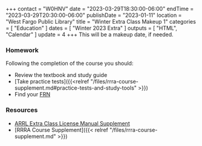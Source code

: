 +++
contact = "W0HNV"
date = "2023-03-29T18:30:00-06:00"
endTime = "2023-03-29T20:30:00-06:00"
publishDate = "2023-01-11"
location = "West Fargo Public Library"
title = "Winter Extra Class Makeup 1"
categories = [ "Education" ]
dates = [ "Winter 2023 Extra" ]
outputs = [ "HTML", "Calendar" ]
update = 4
+++
This will be a makeup date, if needed.

### Homework

Following the completion of the course you should:

* Review the textbook and study guide
* [Take practice tests]({{<relref "/files/rrra-course-supplement.md#practice-tests-and-study-tools" >}})
* Find your [FRN](http://wireless.fcc.gov/uls/index.htm?job=about_getting_started) 

### Resources

* [ARRL Extra Class License Manual Supplement](http://www.arrl.org/extra-class-license-manual)
* [RRRA Course Supplement]({{< relref "/files/rrra-course-supplement.md" >}})


